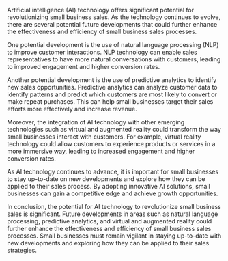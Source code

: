
Artificial intelligence (AI) technology offers significant potential for revolutionizing small business sales. As the technology continues to evolve, there are several potential future developments that could further enhance the effectiveness and efficiency of small business sales processes.

One potential development is the use of natural language processing (NLP) to improve customer interactions. NLP technology can enable sales representatives to have more natural conversations with customers, leading to improved engagement and higher conversion rates.

Another potential development is the use of predictive analytics to identify new sales opportunities. Predictive analytics can analyze customer data to identify patterns and predict which customers are most likely to convert or make repeat purchases. This can help small businesses target their sales efforts more effectively and increase revenue.

Moreover, the integration of AI technology with other emerging technologies such as virtual and augmented reality could transform the way small businesses interact with customers. For example, virtual reality technology could allow customers to experience products or services in a more immersive way, leading to increased engagement and higher conversion rates.

As AI technology continues to advance, it is important for small businesses to stay up-to-date on new developments and explore how they can be applied to their sales process. By adopting innovative AI solutions, small businesses can gain a competitive edge and achieve growth opportunities.

In conclusion, the potential for AI technology to revolutionize small business sales is significant. Future developments in areas such as natural language processing, predictive analytics, and virtual and augmented reality could further enhance the effectiveness and efficiency of small business sales processes. Small businesses must remain vigilant in staying up-to-date with new developments and exploring how they can be applied to their sales strategies.
